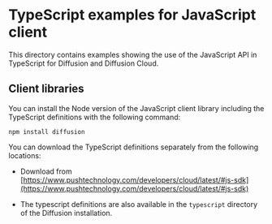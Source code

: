 # TypeScript examples for JavaScript client

This directory contains examples showing the use of the JavaScript API in TypeScript for Diffusion and Diffusion Cloud.

## Client libraries

You can install the Node version of the JavaScript client library including the TypeScript definitions with the following command:

`npm install diffusion`

You can download the TypeScript definitions separately from the following locations:

*   Download from [https://www.pushtechnology.com/developers/cloud/latest/#js-sdk](https://www.pushtechnology.com/developers/cloud/latest/#js-sdk)

*   The typescript definitions are also available in the `typescript` directory of the Diffusion installation.
